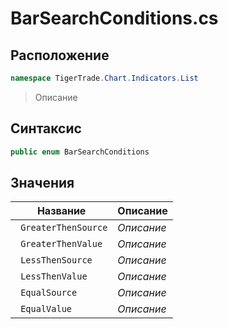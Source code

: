 
# BarSearchConditions.cs
## Расположение
```csharp
namespace TigerTrade.Chart.Indicators.List
```



> Описание

## Синтаксис
```csharp
public enum BarSearchConditions
```


## Значения
| Название | Описание |
| --- | --- |
| ` GreaterThenSource` | *Описание* |
| ` GreaterThenValue` | *Описание* |
| ` LessThenSource` | *Описание* |
| ` LessThenValue` | *Описание* |
| ` EqualSource` | *Описание* |
| ` EqualValue` | *Описание* |



